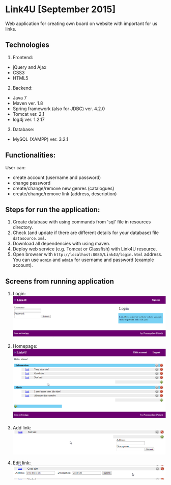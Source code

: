# Link4U [September 2015]
Web application for creating own board on website with important for us links.

## Technologies
1. Frontend:
  - jQuery and Ajax
  - CSS3
  - HTML5
2. Backend:
  - Java 7
  - Maven ver. 1.8
  - Spring framework (also for JDBC) ver. 4.2.0
  - Tomcat ver. 2.1
  - log4j ver. 1.2.17
3. Database:
  - MySQL (XAMPP) ver. 3.2.1

## Functionalities:
User can:
- create account (username and password)
- change password
- create/change/remove new genres (catalogues)
- create/change/remove link (address, description)

## Steps for run the application:
1. Create database with using commands from 'sql' file in resources directory.
2. Check (and update if there are different details for your database) file `datasource.xml`.
3. Download all dependencies with using maven.
4. Deploy web service (e.g. Tomcat or Glassfish) with Link4U resource.
5. Open browser with `http://localhost:8080/Link4U/login.html` address.<br />
You can use `admin` and `admin` for username and password (example account).

## Screens from running application

1) Login:<br />
![alt text][login_img]

2) Homepage:<br />
![alt text][homepage_img]

3) Add link:<br />
![alt text][add_link_img]

4) Edit link:<br />
![alt text][edit_link_img]

[login_img]: https://github.com/palprz/link4u/blob/master/markdown_img_login.png
[homepage_img]: https://github.com/palprz/link4u/blob/master/markdown_img_homepage.png
[add_link_img]: https://github.com/palprz/link4u/blob/master/markdown_img_add_link.png
[edit_link_img]: https://github.com/palprz/link4u/blob/master/markdown_img_edit_link.png
